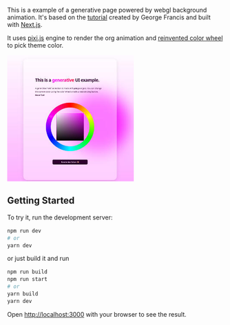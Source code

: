 This is a example of a generative page powered by webgl background animation.
It's based on the [tutorial](https://dev.to/georgedoescode/create-a-generative-landing-page-webgl-powered-background-animation-3nl0) created by George Francis and built with [Next.js](https://nextjs.org/).

It uses [pixi.js](https://github.com/pixijs/pixijs) engine to render the org animation and [reinvented color wheel](https://github.com/luncheon/reinvented-color-wheel) to pick theme color.

![Screenshot](screen.jpg)

## Getting Started

To try it, run the development server:

```bash
npm run dev
# or
yarn dev
```

or just build it and run

```bash
npm run build
npm run start
# or
yarn build
yarn dev
```

Open [http://localhost:3000](http://localhost:3000) with your browser to see the result.
